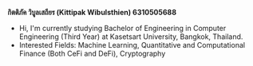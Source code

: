 **กิตติภัค วิบูลเสถียร (Kittipak Wibulsthien) 6310505688**
- Hi, I'm currently studying Bachelor of Engineering in Computer Engineering (Third Year) at Kasetsart University, Bangkok, Thailand.
- Interested Fields: Machine Learning, Quantitative and Computational Finance (Both CeFi and DeFi), Cryptography

<!--
**AlienX77-cmd/AlienX77-cmd** is a ✨ _special_ ✨ repository because its `README.md` (this file) appears on your GitHub profile.

Here are some ideas to get you started:

- 🔭 I’m currently working on ...
- 🌱 I’m currently learning ...
- 👯 I’m looking to collaborate on ...
- 🤔 I’m looking for help with ...
- 💬 Ask me about ...
- 📫 How to reach me: ...
- 😄 Pronouns: ...
- ⚡ Fun fact: ...
-->
